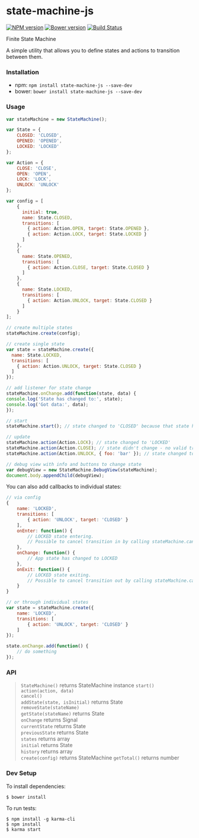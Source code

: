# state-machine-js

[![NPM version](https://badge.fury.io/js/state-machine-js.svg)](http://badge.fury.io/js/state-machine-js) [![Bower version](https://badge.fury.io/bo/state-machine-js.svg)](http://badge.fury.io/bo/state-machine-js) [![Build Status](https://secure.travis-ci.org/ianmcgregor/state-machine-js.png)](https://travis-ci.org/ianmcgregor/state-machine-js)

Finite State Machine

A simple utility that allows you to define states and actions to transition between them.

### Installation

* npm: ```npm install state-machine-js --save-dev```
* bower: ```bower install state-machine-js --save-dev```

### Usage

```javascript
var stateMachine = new StateMachine();

var State = {
    CLOSED: 'CLOSED',
    OPENED: 'OPENED',
    LOCKED: 'LOCKED'
};

var Action = {
    CLOSE: 'CLOSE',
    OPEN: 'OPEN',
    LOCK: 'LOCK',
    UNLOCK: 'UNLOCK'
};

var config = [
    {
      initial: true,
      name: State.CLOSED,
      transitions: [
        { action: Action.OPEN, target: State.OPENED },
        { action: Action.LOCK, target: State.LOCKED }
      ]
    },
    {
      name: State.OPENED,
      transitions: [
        { action: Action.CLOSE, target: State.CLOSED }
      ]
    },
    {
      name: State.LOCKED,
      transitions: [
        { action: Action.UNLOCK, target: State.CLOSED }
      ]
    }
];

// create multiple states
stateMachine.create(config);

// create single state
var state = stateMachine.create({
  name: State.LOCKED,
  transitions: [
    { action: Action.UNLOCK, target: State.CLOSED }
  ]
});

// add listener for state change
stateMachine.onChange.add(function(state, data) {
console.log('State has changed to:', state);
console.log('Got data:', data);
});

// start
stateMachine.start(); // state changed to 'CLOSED' because that state has 'initial' flag

// update
stateMachine.action(Action.LOCK); // state changed to 'LOCKED'
stateMachine.action(Action.CLOSE); // state didn't change - no valid transition for 'CLOSE' from 'LOCKED'
stateMachine.action(Action.UNLOCK, { foo: 'bar' }); // state changed to 'CLOSED', date sent through

// debug view with info and buttons to change state
var debugView = new StateMachine.DebugView(stateMachine);
document.body.appendChild(debugView);

```

You can also add callbacks to individual states:

```javascript
// via config
{
	name: 'LOCKED',
	transitions: [
		{ action: 'UNLOCK', target: 'CLOSED' }
	],
	onEnter: function() {
		// LOCKED state entering.
		// Possible to cancel transition in by calling stateMachine.cancel()
	},
	onChange: function() {
		// App state has changed to LOCKED
	},
	onExit: function() {
		// LOCKED state exiting.
		// Possible to cancel transition out by calling stateMachine.cancel()
	}
}

// or through individual states
var state = stateMachine.create({
    name: 'LOCKED',
    transitions: [
        { action: 'UNLOCK', target: 'CLOSED' }
    ]
});

state.onChange.add(function() {
    // do something
});
```

### API

>`StateMachine()` returns StateMachine instance
`start()`  
`action(action, data)`  
`cancel()`  
`addState(state, isInitial)` returns State  
`removeState(stateName)`  
`getState(stateName)` returns State  
`onChange` returns Signal  
`currentState` returns State  
`previousState` returns State  
`states` returns array  
`initial` returns State  
`history` returns array  
`create(config)` returns StateMachine
`getTotal()` returns number


### Dev Setup

To install dependencies:

```
$ bower install
```

To run tests:

```
$ npm install -g karma-cli
$ npm install
$ karma start
```
